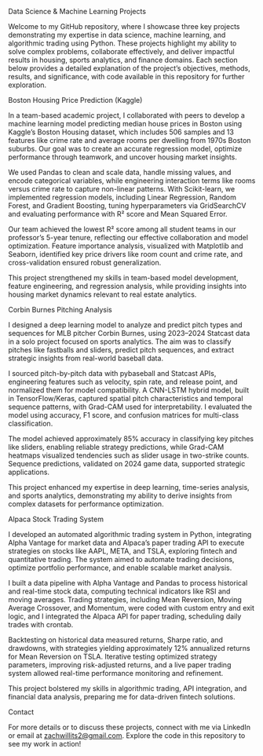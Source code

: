 Data Science & Machine Learning Projects

Welcome to my GitHub repository, where I showcase three key projects demonstrating my expertise in data science, machine learning, and algorithmic trading using Python. These projects highlight my ability to solve complex problems, collaborate effectively, and deliver impactful results in housing, sports analytics, and finance domains. Each section below provides a detailed explanation of the project’s objectives, methods, results, and significance, with code available in this repository for further exploration.

Boston Housing Price Prediction (Kaggle)

In a team-based academic project, I collaborated with peers to develop a machine learning model predicting median house prices in Boston using Kaggle’s Boston Housing dataset, which includes 506 samples and 13 features like crime rate and average rooms per dwelling from 1970s Boston suburbs. Our goal was to create an accurate regression model, optimize performance through teamwork, and uncover housing market insights.

We used Pandas to clean and scale data, handle missing values, and encode categorical variables, while engineering interaction terms like rooms versus crime rate to capture non-linear patterns. With Scikit-learn, we implemented regression models, including Linear Regression, Random Forest, and Gradient Boosting, tuning hyperparameters via GridSearchCV and evaluating performance with R² score and Mean Squared Error.

Our team achieved the lowest R² score among all student teams in our professor’s 5-year tenure, reflecting our effective collaboration and model optimization. Feature importance analysis, visualized with Matplotlib and Seaborn, identified key price drivers like room count and crime rate, and cross-validation ensured robust generalization.

This project strengthened my skills in team-based model development, feature engineering, and regression analysis, while providing insights into housing market dynamics relevant to real estate analytics.

Corbin Burnes Pitching Analysis

I designed a deep learning model to analyze and predict pitch types and sequences for MLB pitcher Corbin Burnes, using 2023–2024 Statcast data in a solo project focused on sports analytics. The aim was to classify pitches like fastballs and sliders, predict pitch sequences, and extract strategic insights from real-world baseball data.

I sourced pitch-by-pitch data with pybaseball and Statcast APIs, engineering features such as velocity, spin rate, and release point, and normalized them for model compatibility. A CNN-LSTM hybrid model, built in TensorFlow/Keras, captured spatial pitch characteristics and temporal sequence patterns, with Grad-CAM used for interpretability. I evaluated the model using accuracy, F1 score, and confusion matrices for multi-class classification.

The model achieved approximately 85% accuracy in classifying key pitches like sliders, enabling reliable strategy predictions, while Grad-CAM heatmaps visualized tendencies such as slider usage in two-strike counts. Sequence predictions, validated on 2024 game data, supported strategic applications.

This project enhanced my expertise in deep learning, time-series analysis, and sports analytics, demonstrating my ability to derive insights from complex datasets for performance optimization.

Alpaca Stock Trading System

I developed an automated algorithmic trading system in Python, integrating Alpha Vantage for market data and Alpaca’s paper trading API to execute strategies on stocks like AAPL, META, and TSLA, exploring fintech and quantitative trading. The system aimed to automate trading decisions, optimize portfolio performance, and enable scalable market analysis.

I built a data pipeline with Alpha Vantage and Pandas to process historical and real-time stock data, computing technical indicators like RSI and moving averages. Trading strategies, including Mean Reversion, Moving Average Crossover, and Momentum, were coded with custom entry and exit logic, and I integrated the Alpaca API for paper trading, scheduling daily trades with crontab.

Backtesting on historical data measured returns, Sharpe ratio, and drawdowns, with strategies yielding approximately 12% annualized returns for Mean Reversion on TSLA. Iterative testing optimized strategy parameters, improving risk-adjusted returns, and a live paper trading system allowed real-time performance monitoring and refinement.

This project bolstered my skills in algorithmic trading, API integration, and financial data analysis, preparing me for data-driven fintech solutions.

Contact

For more details or to discuss these projects, connect with me via LinkedIn or email at zachwillits2@gmail.com. Explore the code in this repository to see my work in action!
